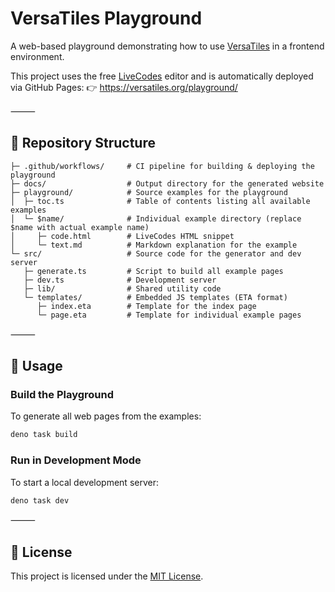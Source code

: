 # VersaTiles Playground

A web-based playground demonstrating how to use [VersaTiles](https://versatiles.org) in a frontend environment.

This project uses the free [LiveCodes](https://github.com/live-codes/livecodes) editor and is automatically deployed via GitHub Pages:
👉 https://versatiles.org/playground/

⸻

## 📁 Repository Structure

```text
├─ .github/workflows/     # CI pipeline for building & deploying the playground
├─ docs/                  # Output directory for the generated website
├─ playground/            # Source examples for the playground
│  ├─ toc.ts              # Table of contents listing all available examples
│  └─ $name/              # Individual example directory (replace $name with actual example name)
│     ├─ code.html        # LiveCodes HTML snippet
│     └─ text.md          # Markdown explanation for the example
└─ src/                   # Source code for the generator and dev server
   ├─ generate.ts         # Script to build all example pages
   ├─ dev.ts              # Development server
   ├─ lib/                # Shared utility code
   └─ templates/          # Embedded JS templates (ETA format)
      ├─ index.eta        # Template for the index page
      └─ page.eta         # Template for individual example pages
```

⸻

## 🚀 Usage

### Build the Playground

To generate all web pages from the examples:

```bash
deno task build
```

### Run in Development Mode

To start a local development server:

```bash
deno task dev
```


⸻

## 📄 License

This project is licensed under the [MIT License](./LICENSE).